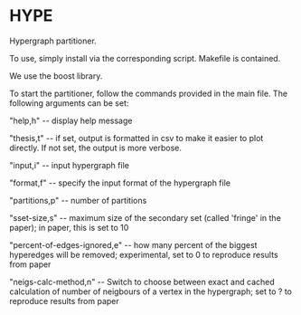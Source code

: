 # HYPE
Hypergraph partitioner.

To use, simply install via the corresponding script. Makefile is contained. 

We use the boost library.

To start the partitioner, follow the commands provided in the main file. The following arguments can be set:

"help,h" -- display help message

"thesis,t" -- if set, output is formatted in csv to make it easier to plot directly. If not set, the output is more verbose.

"input,i" -- input hypergraph file

"format,f" -- specify the input format of the hypergraph file

"partitions,p" -- number of partitions

"sset-size,s" -- maximum size of the secondary set (called 'fringe' in the paper); in paper, this is set to 10

"percent-of-edges-ignored,e" -- how many percent of the biggest hyperedges will be removed; experimental, set to 0 to reproduce results from paper

"neigs-calc-method,n" -- Switch to choose between exact and cached calculation of number of neigbours of a vertex in the hypergraph; set to ? to reproduce results from paper
